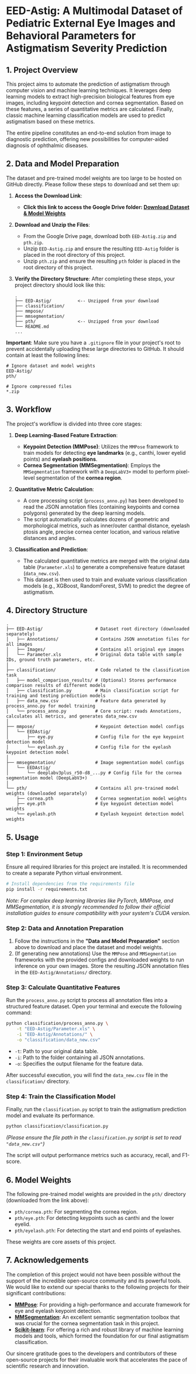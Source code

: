 # EED-Astig: A Multimodal Dataset of Pediatric External Eye Images and Behavioral Parameters for Astigmatism Severity Prediction

## 1. Project Overview

This project aims to automate the prediction of astigmatism through computer vision and machine learning techniques. It leverages deep learning models to extract high-precision biological features from eye images, including keypoint detection and cornea segmentation. Based on these features, a series of quantitative metrics are calculated. Finally, classic machine learning classification models are used to predict astigmatism based on these metrics.

The entire pipeline constitutes an end-to-end solution from image to diagnostic prediction, offering new possibilities for computer-aided diagnosis of ophthalmic diseases.

## 2. Data and Model Preparation

The dataset and pre-trained model weights are too large to be hosted on GitHub directly. Please follow these steps to download and set them up:

1.  **Access the Download Link**:
    * **Click this link to access the Google Drive folder: [Download Dataset & Model Weights](https://drive.google.com/drive/folders/1nmKPj-Ya9ovyu2MgFmfiW23rO9auplHF?usp=drive_link)**

2.  **Download and Unzip the Files**:
    * From the Google Drive page, download both `EED-Astig.zip` and `pth.zip`.
    * Unzip `EED-Astig.zip` and ensure the resulting `EED-Astig` folder is placed in the root directory of this project.
    * Unzip `pth.zip` and ensure the resulting `pth` folder is placed in the root directory of this project.

3.  **Verify the Directory Structure**:
    After completing these steps, your project directory should look like this:

    ```
    .
    ├── EED-Astig/          <-- Unzipped from your download
    ├── classification/
    ├── mmpose/
    ├── mmsegmentation/
    ├── pth/                <-- Unzipped from your download
    └── README.md
    ...
    ```

**Important**: Make sure you have a `.gitignore` file in your project's root to prevent accidentally uploading these large directories to GitHub. It should contain at least the following lines:

```
# Ignore dataset and model weights
EED-Astig/
pth/

# Ignore compressed files
*.zip
```

## 3. Workflow

The project's workflow is divided into three core stages:

1.  **Deep Learning-Based Feature Extraction**:
    * **Keypoint Detection (MMPose)**: Utilizes the `MMPose` framework to train models for detecting **eye landmarks** (e.g., canthi, lower eyelid points) and **eyelash positions**.
    * **Cornea Segmentation (MMSegmentation)**: Employs the `MMSegmentation` framework with a `DeepLabV3+` model to perform pixel-level segmentation of the **cornea region**.

2.  **Quantitative Metric Calculation**:
    * A core processing script (`process_anno.py`) has been developed to read the JSON annotation files (containing keypoints and cornea polygons) generated by the deep learning models.
    * The script automatically calculates dozens of geometric and morphological metrics, such as inner/outer canthal distance, eyelash ptosis angle, precise cornea center location, and various relative distances and angles.

3.  **Classification and Prediction**:
    * The calculated quantitative metrics are merged with the original data table (`Parameter.xls`) to generate a comprehensive feature dataset (`data_new.csv`).
    * This dataset is then used to train and evaluate various classification models (e.g., XGBoost, RandomForest, SVM) to predict the degree of astigmatism.

## 4. Directory Structure

```
.
├── EED-Astig/                    # Dataset root directory (downloaded separately)
│   ├── Annotations/              # Contains JSON annotation files for all images
│   ├── Images/                   # Contains all original eye images
│   └── Parameter.xls             # Original data table with sample IDs, ground truth parameters, etc.
│
├── classification/               # Code related to the classification task
│   ├── model_comparison_results/ # (Optional) Stores performance comparison results of different models
│   ├── classification.py         # Main classification script for training and testing prediction models
│   ├── data_new.csv              # Feature data generated by process_anno.py for model training
│   └── process_anno.py           # Core script: reads Annotations, calculates all metrics, and generates data_new.csv
│
├── mmpose/                       # Keypoint detection model configs
│   └── EEDAstig/
│       ├── eye.py                # Config file for the eye keypoint detection model
│       └── eyelash.py            # Config file for the eyelash keypoint detection model
│
├── mmsegmentation/               # Image segmentation model configs
│   └── EEDAstig/
│       └── deeplabv3plus_r50-d8_...py # Config file for the cornea segmentation model (DeepLabV3+)
│
└── pth/                          # Contains all pre-trained model weights (downloaded separately)
    ├── cornea.pth                # Cornea segmentation model weights
    ├── eye.pth                   # Eye keypoint detection model weights
    └── eyelash.pth               # Eyelash keypoint detection model weights
```

## 5. Usage

### Step 1: Environment Setup

Ensure all required libraries for this project are installed. It is recommended to create a separate Python virtual environment.
```bash
# Install dependencies from the requirements file
pip install -r requirements.txt
```
*Note: For complex deep learning libraries like PyTorch, MMPose, and MMSegmentation, it is strongly recommended to follow their official installation guides to ensure compatibility with your system's CUDA version.*

### Step 2: Data and Annotation Preparation

1.  Follow the instructions in the **"Data and Model Preparation"** section above to download and place the dataset and model weights.
2.  (If generating new annotations) Use the `MMPose` and `MMSegmentation` frameworks with the provided configs and downloaded weights to run inference on your own images. Store the resulting JSON annotation files in the `EED-Astig/Annotations/` directory.

### Step 3: Calculate Quantitative Features

Run the `process_anno.py` script to process all annotation files into a structured feature dataset. Open your terminal and execute the following command:
```bash
python classification/process_anno.py \
    -t "EED-Astig/Parameter.xls" \
    -i "EED-Astig/Annotations/" \
    -o "classification/data_new.csv"
```
* `-t`: Path to your original data table.
* `-i`: Path to the folder containing all JSON annotations.
* `-o`: Specifies the output filename for the feature data.

After successful execution, you will find the `data_new.csv` file in the `classification/` directory.

### Step 4: Train the Classification Model

Finally, run the `classification.py` script to train the astigmatism prediction model and evaluate its performance.
```bash
python classification/classification.py
```
*(Please ensure the file path in the `classification.py` script is set to read `"data_new.csv"`)*

The script will output performance metrics such as accuracy, recall, and F1-score.

## 6. Model Weights

The following pre-trained model weights are provided in the `pth/` directory (downloaded from the link above):

* `pth/cornea.pth`: For segmenting the cornea region.
* `pth/eye.pth`: For detecting keypoints such as canthi and the lower eyelid.
* `pth/eyelash.pth`: For detecting the start and end points of eyelashes.

These weights are core assets of this project.

## 7. Acknowledgements

The completion of this project would not have been possible without the support of the incredible open-source community and its powerful tools. We would like to extend our special thanks to the following projects for their significant contributions:

* **[MMPose](https://github.com/open-mmlab/mmpose)**: For providing a high-performance and accurate framework for eye and eyelash keypoint detection.
* **[MMSegmentation](https://github.com/open-mmlab/mmsegmentation)**: An excellent semantic segmentation toolbox that was crucial for the cornea segmentation task in this project.
* **[Scikit-learn](https://github.com/scikit-learn/scikit-learn)**: For offering a rich and robust library of machine learning models and tools, which formed the foundation for our final astigmatism classification.

Our sincere gratitude goes to the developers and contributors of these open-source projects for their invaluable work that accelerates the pace of scientific research and innovation.
